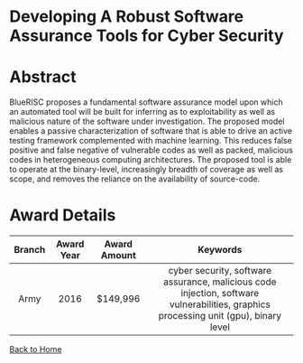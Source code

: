 
Developing A Robust Software Assurance Tools for Cyber Security
===============================================================

# Abstract


BlueRISC proposes a fundamental software assurance model upon which an automated tool will be built for inferring as to exploitability as well as malicious nature of the software under investigation. The proposed model enables a passive characterization of software that is able to drive an active testing framework complemented with machine learning. This reduces false positive and false negative of vulnerable codes as well as packed, malicious codes in heterogeneous computing architectures. The proposed tool is able to operate at the binary-level, increasingly breadth of coverage as well as scope, and removes the reliance on the availability of source-code.  

# Award Details

|Branch|Award Year|Award Amount|Keywords|
| :---: | :---: | :---: | :---: |
|Army|2016|$149,996|cyber security, software assurance, malicious code injection, software vulnerabilities, graphics processing unit (gpu), binary level|
  
  


[Back to Home](https://github.com/chrischow/dod_sbir_awards/Reports/CC/#998)